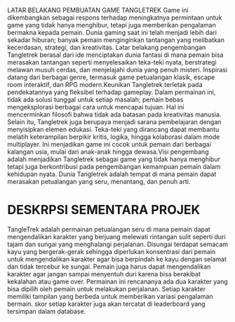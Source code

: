 LATAR BELAKANG PEMBUATAN GAME TANGLETREK
Game ini dikembangkan sebagai respons terhadap meningkatnya permintaan untuk game yang tidak hanya menghibur, tetapi juga memberikan pengalaman bermakna kepada pemain. Dunia gaming saat ini telah menjadi lebih dari sekadar hiburan; banyak pemain menginginkan tantangan yang melibatkan kecerdasan, strategi, dan kreativitas.
Latar belakang pengembangan Tangletrek berasal dari ide menciptakan dunia fantasi di mana pemain bisa merasakan tantangan seperti menyelesaikan teka-teki nyata, berstrategi melawan musuh cerdas, dan menjelajahi dunia yang penuh misteri. Inspirasi datang dari berbagai genre, termasuk game petualangan klasik, escape room interaktif, dan RPG modern.Keunikan Tangletrek terletak pada pendekatannya yang fleksibel terhadap gameplay. Dalam permainan ini, tidak ada solusi tunggal untuk setiap masalah; pemain bebas mengeksplorasi berbagai cara untuk mencapai tujuan. Hal ini mencerminkan filosofi bahwa tidak ada batasan pada kreativitas manusia.
Selain itu, Tangletrek juga berupaya menjadi sarana pembelajaran dengan menyisipkan elemen edukasi. Teka-teki yang dirancang dapat membantu melatih keterampilan berpikir kritis, logika, hingga kolaborasi dalam mode multiplayer. Ini menjadikan game ini cocok untuk pemain dari berbagai kalangan usia, mulai dari anak-anak hingga dewasa.Visi pengembang adalah menjadikan Tangletrek sebagai game yang tidak hanya menghibur tetapi juga berkontribusi pada pengembangan kemampuan pemain dalam kehidupan nyata. Dunia Tangletrek adalah tempat di mana pemain dapat merasakan petualangan yang seru, menantang, dan penuh arti.
# DESKRPSI SEMENTARA PROJEK
TangleTrek adalah permainan petualangan seru di mana pemain dapat mengendalikan karakter yang berjuang melewati rintangan sulit seperti duri tajam dan sungai yang menghalangi perjalanan. Disungai terdapat semacam kayu yang bergerak-gerak sehingga diperlukan konsentrasi dari pemain untuk mengendalikan karakter agar bisa berpindah ke kayu dengan selamat dan tidak tercebur ke sungai. Pemain juga harus dapat mengendalikan karakter agar jangan sampai menyentuh duri karena bisa berakibat kekalahan atau game over. Permainan ini rencananya ada dua karakter yang bisa dipilih oleh pemain untuk melakukan perjalanan. Setiap karakter memiliki tampilan yang berbeda untuk memberikan variasi pengalaman bermain. skor setiap karakter juga akan tercatat di leaderboard yang tersimpan dalam database.